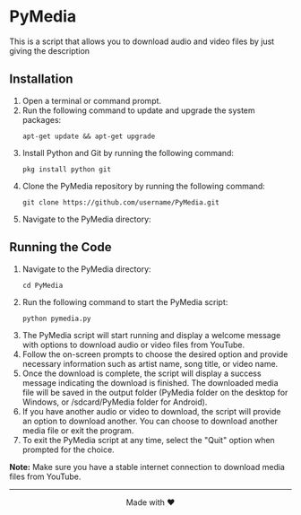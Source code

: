 <!DOCTYPE html>
<html>
<head>
<body>
<h1>PyMedia</h1>

<p>This is a script that allows you to download audio and video files by just giving the description</p>

<h2>Installation</h2>

<ol>
  <li>Open a terminal or command prompt.</li>
  <li>Run the following command to update and upgrade the system packages:</li>
  <pre><code>apt-get update &amp;&amp; apt-get upgrade</code></pre>
  <li>Install Python and Git by running the following command:</li>
  <pre><code>pkg install python git</code></pre>
  <li>Clone the PyMedia repository by running the following command:</li>
  <pre><code>git clone https://github.com/username/PyMedia.git</code></pre>
  <li>Navigate to the PyMedia directory:</li>
</ol>

<h2>Running the Code</h2>

<ol>
  <li>Navigate to the PyMedia directory:</li>
  <pre><code>cd PyMedia</code></pre>
  <li>Run the following command to start the PyMedia script:</li>
  <pre><code>python pymedia.py</code></pre>
  <li>The PyMedia script will start running and display a welcome message with options to download audio or video files from YouTube.</li>
  <li>Follow the on-screen prompts to choose the desired option and provide necessary information such as artist name, song title, or video name.</li>
  <li>Once the download is complete, the script will display a success message indicating the download is finished. The downloaded media file will be saved in the output folder (PyMedia folder on the desktop for Windows, or /sdcard/PyMedia folder for Android).</li>
  <li>If you have another audio or video to download, the script will provide an option to download another. You can choose to download another media file or exit the program.</li>
  <li>To exit the PyMedia script at any time, select the "Quit" option when prompted for the choice.</li>
</ol>

<p><strong>Note:</strong> Make sure you have a stable internet connection to download media files from YouTube.</p>
<hr>

  <p align="center">Made with ❤️</p>
</body>
</html>
